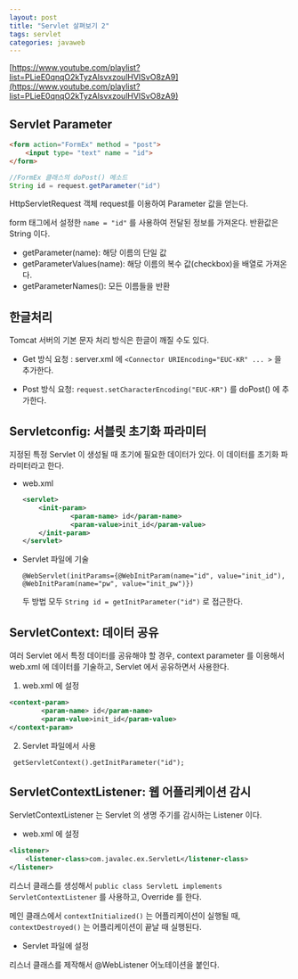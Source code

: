 ```yaml
---
layout: post
title: "Servlet 살펴보기 2"
tags: servlet
categories: javaweb
---
```

[https://www.youtube.com/playlist?list=PLieE0qnqO2kTyzAlsvxzoulHVISvO8zA9](https://www.youtube.com/playlist?list=PLieE0qnqO2kTyzAlsvxzoulHVISvO8zA9)

## Servlet Parameter

```html
<form action="FormEx" method = "post">
	<input type= "text" name = "id">
</form>
```

```java
//FormEx 클래스의 doPost() 메소드
String id = request.getParameter("id")
```
HttpServletRequest 객체 request를 이용하여 Parameter 값을 얻는다.

form 태그에서 설정한 `name = "id"` 를 사용하여 전달된 정보를 가져온다. 반환값은 String 이다.

* getParameter(name): 해당 이름의 단일 값
* getParameterValues(name): 해당 이름의 복수 값(checkbox)을 배열로 가져온다.
* getParameterNames(): 모든 이름들을 반환


## 한글처리

Tomcat 서버의 기본 문자 처리 방식은 한글이 깨질 수도 있다.

* Get 방식 요청 : server.xml 에 `<Connector URIEncoding="EUC-KR" ... >`  을 추가한다.

* Post 방식 요청: `request.setCharacterEncoding("EUC-KR")` 를 doPost() 에 추가한다.


## Servletconfig: 서블릿 초기화 파라미터

지정된 특정 Servlet 이 생성될 때 초기에 필요한 데이터가 있다. 이 데이터를 초기화 파라미터라고 한다.

* web.xml

	``` xml
	<servlet>
		<init-param>
				<param-name> id</param-name>
				<param-value>init_id</param-value>
		</init-param>
	</servlet>
	```

* Servlet 파일에 기술

	``@WebServlet(initParams={@WebInitParam(name="id", value="init_id"), @WebInitParam(name="pw", value="init_pw")})``

	두 방법 모두 `String id = getInitParameter("id")` 로 접근한다.

## ServletContext: 데이터 공유

여러 Servlet 에서 특정 데이터를 공유해야 할 경우, context parameter 를 이용해서 web.xml 에 데이터를 기술하고, Servlet 에서 공유하면서 사용한다.

1. web.xml 에 설정

``` xml
<context-param>
		<param-name> id</param-name>
		<param-value>init_id</param-value>
</context-param>
```

2. Servlet 파일에서 사용

` getServletContext().getInitParameter("id");`


## ServletContextListener: 웹 어플리케이션 감시

ServletContextListener 는 Servlet 의 생명 주기를 감시하는 Listener 이다.

* web.xml 에 설정

``` xml
<listener>
	<listener-class>com.javalec.ex.ServletL</listener-class>
</listener>
```

리스너 클래스를 생성해서 `public class ServletL implements ServletContextListener` 를 사용하고, Override 를 한다.

메인 클래스에서 `contextInitialized()` 는 어플리케이션이 실행될 때, `contextDestroyed()` 는 어플리케이션이 끝날 때 실행된다.

* Servlet 파일에 설정

리스너 클래스를 제작해서 @WebListener 어노테이션을 붙인다.
